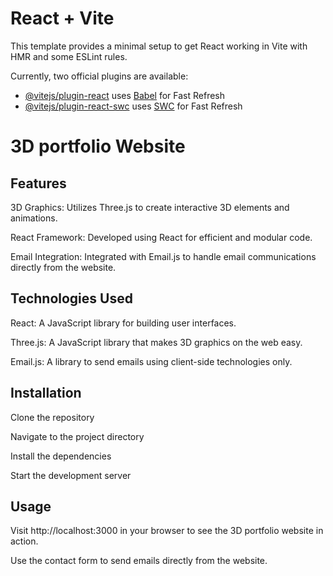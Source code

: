 # React + Vite

This template provides a minimal setup to get React working in Vite with HMR and some ESLint rules.

Currently, two official plugins are available:

- [@vitejs/plugin-react](https://github.com/vitejs/vite-plugin-react/blob/main/packages/plugin-react/README.md) uses [Babel](https://babeljs.io/) for Fast Refresh
- [@vitejs/plugin-react-swc](https://github.com/vitejs/vite-plugin-react-swc) uses [SWC](https://swc.rs/) for Fast Refresh

<h1>3D portfolio Website </h1>

<h2>Features</h2>
<p>3D Graphics: Utilizes Three.js to create interactive 3D elements and animations.</p>
<p>React Framework: Developed using React for efficient and modular code.</p>
<p>Email Integration: Integrated with Email.js to handle email communications directly from the website.</p>

<h2>Technologies Used</h2>
<p>React: A JavaScript library for building user interfaces.</p>
<p>Three.js: A JavaScript library that makes 3D graphics on the web easy.</p>
<p>Email.js: A library to send emails using client-side technologies only.</p>

<h2>Installation</h2>
<p>Clone the repository</p>
<p>Navigate to the project directory</p>
<p>Install the dependencies</p>
<p>Start the development server</p>

<h2>Usage</h2>
<p>Visit http://localhost:3000 in your browser to see the 3D portfolio website in action.</p>
<p>Use the contact form to send emails directly from the website.</p>
